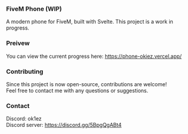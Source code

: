 ### FiveM Phone (WIP)
A modern phone for FiveM, built with Svelte. This project is a work in progress.

### Preivew
You can view the current progress here: https://phone-okiez.vercel.app/

### Contributing
Since this project is now open-source, contributions are welcome!  
Feel free to contact me with any questions or suggestions.

### Contact
Discord: ok1ez  
Discord server: https://discord.gg/5BpgQgABt4
